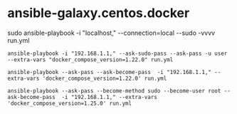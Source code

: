 ansible-galaxy.centos.docker
================================

sudo ansible-playbook -i "localhost," --connection=local --sudo -vvvv run.yml

```
ansible-playbook -i "192.168.1.1," --ask-sudo-pass --ask-pass -u user --extra-vars "docker_compose_version=1.22.0" run.yml
```

```
ansible-playbook --ask-pass --ask-become-pass  -i "192.168.1.1," --extra-vars 'docker_compose_version=1.22.0' run.yml
```

```
ansible-playbook --ask-pass --become-method sudo --become-user root --ask-become-pass  -i "192.168.1.1," --extra-vars 'docker_compose_version=1.25.0' run.yml
```


